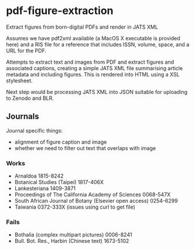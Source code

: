 # pdf-figure-extraction

Extract figures from born-digital PDFs and render in JATS XML


Assumes we have pdf2xml available (a MacOS X executable is provided here) and a RIS file for a reference that includes ISSN, volume, space, and a URL for the PDF.

Attempts to extract text and images from PDF and extract figures and associated captions, creating a simple JATS XML file summarising article metadata and including figures. This is rendered into HTML using a XSL stylesheet.

Next step would be processing JATS XML into JSON suitable for uploading to Zenodo and BLR.

## Journals

Journal specific things:
- alignment of figure caption and image
- whether we need to filter out text that overlaps with image

### Works
- Arnaldoa 1815-8242
- Botanical Studies (Taipei) 1817-406X
- Lankesteriana 1409-3871
- Proceedings of The California Academy of Sciences 0068-547X
- South African Journal of Botany (Elsevier open access) 0254-6299
- Taiwania 0372-333X (issues using curl to get file)

### Fails

- Bothalia (complex multipart pictures) 0006-8241
- Bull. Bot. Res., Harbin (Chinese text) 1673-5102




